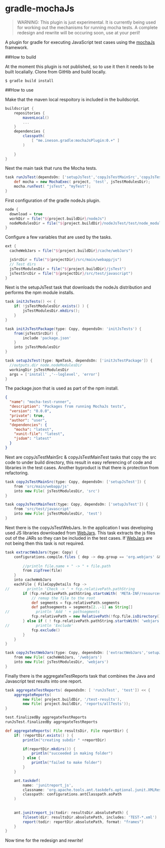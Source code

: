 # gradle-mochaJs

> WARNING: This plugin is just experimental. It is currently being used for working out the mechanisms for running mocha tests. A complete redesign and rewrite will be occuring soon, use at your peril!


A plugin for gradle for executing JavaScript test cases using the [mochaJs](http://mochajs.org/) framework.

##How to build 

At the moment this plugin is not published, so to use it then it needs to be built localially. Clone from GitHib and build locally.

```shell
$ gradle build install
```

##How to use

Make that the maven local respoitory is included in the buildscript.

```gradle
buildscript {
    repositories {
        mavenLocal()
        ...
    }
    dependencies {
        classpath(
            [ "me.ineson.gradle:mochaJsPlugin:0.+" ]
        ) 
        
    }
}

```

Next the main task that runs the Mocha tests. 

```gradle
task runJsTest(dependsOn: ['setupJsTest','copyJsTestMainSrc','copyJsTestMainTest','copyJsTestWebJars']) << {
    def mocha = new MochaExec( project, 'test', jsTestModulesDir);
    mocha.runTest( "jsTest", "myTest");
}
```

First configuration of the gradle nodeJs plugin.

```gradle
node {
  download = true
  workDir = file("${project.buildDir}/nodeJs")
  nodeModulesDir = file("${project.buildDir}/nodeJsTest/test/node_modules")
}
```

Configure a few variables that are used by the tasks.

```gradle
ext {
  cacheWebJars = file("${project.buildDir}/cache/webJars")

  jsSrcDir = file("${projectDir}/src/main/webapp/js")
  // Test dirs
  jsTestModulesDir = file("${project.buildDir}/jsTest")
  jsTestSrcDir = file("${projectDir}/src/test/javascript")
}
```

Next is the setupJsTest task that downloads the nodeJs distribution and performs the npm module installs. 

```gradle
task initJsTests() << {
    if( !jsTestModulesDir.exists() ) {
        jsTestModulesDir.mkdirs();
    }
}

task initJsTestPackage(type: Copy, dependsOn: 'initJsTests') {
    from(jsTestSrcDir) {
        include 'package.json'
    }
    into jsTestModulesDir
}

task setupJsTest(type: NpmTask, dependsOn: ['initJsTestPackage']) {
  //outputs.dir node.nodeModulesDir
  workingDir jsTestModulesDir
  args = ['install' ,'--loglevel', 'error']
}
```

The package.json that is used as part of the npm install.

```json
{
  "name": "mocha-test-runner",
  "description": "Packages from running MochaJs tests",
  "version": "0.0.0",
  "private": true,
  "author": "user",
  "dependencies": {
    "mocha": "latest",
    "xunit-file": "latest",
    "jsdom": "latest"
  }
}
```

Next are copyJsTestMainSrc & copyJsTestMainTest tasks that copy the src code to under build directory, this result in easy
referencing of code and libraries in the test cases. Another byproduct is that there is protection from refactoring. 

```gradle
task copyJsTestMainSrc(type: Copy, dependsOn: ['setupJsTest']) {
    from 'src/main/webapp/js'
    into new File( jsTestModulesDir, 'src')
}

task copyJsTestMainTest(type: Copy, dependsOn: ['setupJsTest']) {
    from 'src/test/javascript'
    into new File( jsTestModulesDir, 'test')
}
```

Next there is the copyJsTestWebJars. In the application I was developing used JS libraries downloaded from [WebJars](http://www.webjars.org). This task extracts the js files out of the JARs so they can be included in the test cases. If [WebJars](http://www.webjars.org) are not being
then this task is not required.

```gradle
task extractWebJars(type: Copy) {
    configurations.compile.files { dep -> dep.group == 'org.webjars' && dep.name != 'bootstrap' }.each { file ->
        
        //println file.name + " -> " + file.path
        from zipTree(file)
    }
    into cacheWebJars
    eachFile { FileCopyDetails fcp ->
//        println 'Check -> ' + fcp.relativePath.pathString
        if (fcp.relativePath.pathString.startsWith( 'META-INF/resources/webjars')) {
            // remap the file to the root
            def segments = fcp.relativePath.segments
            def pathsegments = segments[2..-1] as String[]
//            println 'Add ' + pathsegments
            fcp.relativePath = new RelativePath(!fcp.file.isDirectory(), pathsegments)
        } else if ( ! fcp.relativePath.pathString.startsWith( 'webjars')) {
//            println 'Exclude'
            fcp.exclude()
        }
    }
}

task copyJsTestWebJars(type: Copy, dependsOn: ['extractWebJars','setupJsTest']) {
    from new File( cacheWebJars, '/webjars')
    into new File( jsTestModulesDir, 'webjars')
}
```

Finally there is the aggregateTestReports task that combines the Java and Javascript test results into one report.

```gradle
task aggregateTestReports( dependsOn: [ 'runJsTest', 'test']) << {
    aggregateReports( 
        new File( project.buildDir, '/test-results'),
        new File( project.buildDir, 'reports/allTests'));
}

test.finalizedBy aggregateTestReports
runJsTest.finalizedBy aggregateTestReports

def aggregateReports( File resultsDir, File reportDir) {
    if( !reportDir.exists() ) {
        println("creating subdir " +reportDir)

        if(reportDir.mkdirs()) {
            println("succeeded in making folder")
        } else {
            println("failed to make folder")
        }
    }

    ant.taskdef(
        name: 'junitreport_js',
        classname: 'org.apache.tools.ant.taskdefs.optional.junit.XMLResultAggregator',
        classpath: configurations.antClasspath.asPath
    )
    
    
    ant.junitreport_js(todir: resultsDir.absolutePath) {
        fileset(dir: resultsDir.absolutePath, includes: 'TEST-*.xml')
        report(todir: reportDir.absolutePath, format: "frames")
    }
}
```

Now time for the redesign and rewrite!